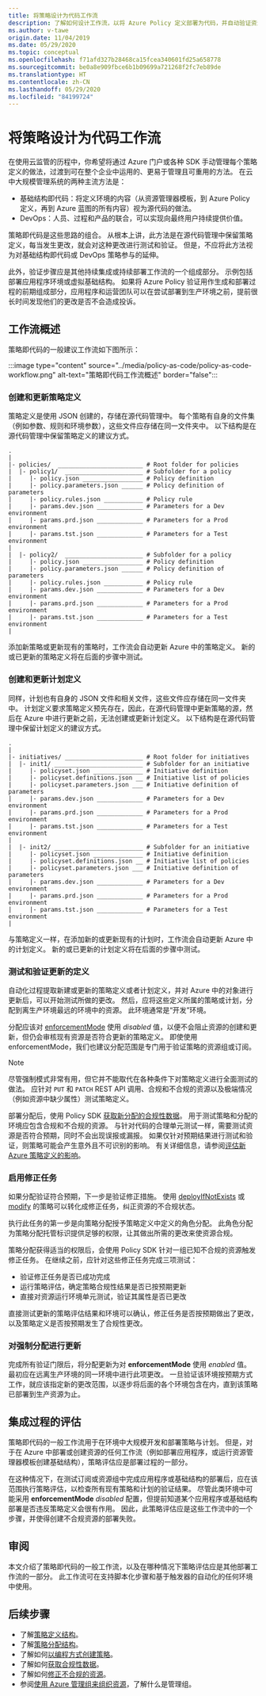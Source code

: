 ```yaml
---
title: 将策略设计为代码工作流
description: 了解如何设计工作流，以将 Azure Policy 定义部署为代码，并自动验证资源。
ms.author: v-tawe
origin.date: 11/04/2019
ms.date: 05/29/2020
ms.topic: conceptual
ms.openlocfilehash: f71afd327b28468ca15fcea340601fd25a658778
ms.sourcegitcommit: be0a8e909fbce6b1b09699a721268f2fc7eb89de
ms.translationtype: HT
ms.contentlocale: zh-CN
ms.lasthandoff: 05/29/2020
ms.locfileid: "84199724"
---
```

# <a name="design-policy-as-code-workflows"></a>将策略设计为代码工作流

在使用云监管的历程中，你希望将通过 Azure 门户或各种 SDK 手动管理每个策略定义的做法，过渡到可在整个企业中运用的、更易于管理且可重用的方法。 在云中大规模管理系统的两种主流方法是：

- 基础结构即代码：将定义环境的内容（从资源管理器模板，到 Azure Policy 定义，再到 Azure 蓝图的所有内容）视为源代码的做法。
- DevOps：人员、过程和产品的联合，可以实现向最终用户持续提供价值。

策略即代码是这些思路的组合。 从根本上讲，此方法是在源代码管理中保留策略定义，每当发生更改，就会对这种更改进行测试和验证。 但是，不应将此方法视为对基础结构即代码或 DevOps 策略参与的延伸。

此外，验证步骤应是其他持续集成或持续部署工作流的一个组成部分。 示例包括部署应用程序环境或虚拟基础结构。 如果将 Azure Policy 验证用作生成和部署过程的前期组成部分，应用程序和运营团队可以在尝试部署到生产环境之前，提前很长时间发现他们的更改是否不会造成投诉。

## <a name="workflow-overview"></a>工作流概述

策略即代码的一般建议工作流如下图所示：

:::image type="content" source="../media/policy-as-code/policy-as-code-workflow.png" alt-text="策略即代码工作流概述" border="false":::

### <a name="create-and-update-policy-definitions"></a>创建和更新策略定义

策略定义是使用 JSON 创建的，存储在源代码管理中。 每个策略有自身的文件集（例如参数、规则和环境参数），这些文件应存储在同一文件夹中。 以下结构是在源代码管理中保留策略定义的建议方式。

```text
.
|
|- policies/  ________________________ # Root folder for policies
|  |- policy1/  ______________________ # Subfolder for a policy
|     |- policy.json _________________ # Policy definition
|     |- policy.parameters.json ______ # Policy definition of parameters
|     |- policy.rules.json ___________ # Policy rule
|     |- params.dev.json _____________ # Parameters for a Dev environment
|     |- params.prd.json _____________ # Parameters for a Prod environment
|     |- params.tst.json _____________ # Parameters for a Test environment
|
|  |- policy2/  ______________________ # Subfolder for a policy
|     |- policy.json _________________ # Policy definition
|     |- policy.parameters.json ______ # Policy definition of parameters
|     |- policy.rules.json ___________ # Policy rule
|     |- params.dev.json _____________ # Parameters for a Dev environment
|     |- params.prd.json _____________ # Parameters for a Prod environment
|     |- params.tst.json _____________ # Parameters for a Test environment
|
```

添加新策略或更新现有的策略时，工作流会自动更新 Azure 中的策略定义。 新的或已更新的策略定义将在后面的步骤中测试。

### <a name="create-and-update-initiative-definitions"></a>创建和更新计划定义

同样，计划也有自身的 JSON 文件和相关文件，这些文件应存储在同一文件夹中。 计划定义要求策略定义预先存在，因此，在源代码管理中更新策略的源，然后在 Azure 中进行更新之前，无法创建或更新计划定义。 以下结构是在源代码管理中保留计划定义的建议方式。

```text
.
|
|- initiatives/ ______________________ # Root folder for initiatives
|  |- init1/ _________________________ # Subfolder for an initiative
|     |- policyset.json ______________ # Initiative definition
|     |- policyset.definitions.json __ # Initiative list of policies
|     |- policyset.parameters.json ___ # Initiative definition of parameters
|     |- params.dev.json _____________ # Parameters for a Dev environment
|     |- params.prd.json _____________ # Parameters for a Prod environment
|     |- params.tst.json _____________ # Parameters for a Test environment
|
|  |- init2/ _________________________ # Subfolder for an initiative
|     |- policyset.json ______________ # Initiative definition
|     |- policyset.definitions.json __ # Initiative list of policies
|     |- policyset.parameters.json ___ # Initiative definition of parameters
|     |- params.dev.json _____________ # Parameters for a Dev environment
|     |- params.prd.json _____________ # Parameters for a Prod environment
|     |- params.tst.json _____________ # Parameters for a Test environment
|
```

与策略定义一样，在添加新的或更新现有的计划时，工作流会自动更新 Azure 中的计划定义。 新的或已更新的计划定义将在后面的步骤中测试。

### <a name="test-and-validate-the-updated-definition"></a>测试和验证更新的定义

自动化过程提取新建或更新的策略定义或者计划定义，并对 Azure 中的对象进行更新后，可以开始测试所做的更改。 然后，应将这些定义所属的策略或计划，分配到离生产环境最远的环境中的资源。 此环境通常是“开发”环境。

分配应该对 [enforcementMode](./assignment-structure.md#enforcement-mode) 使用 _disabled_ 值，以便不会阻止资源的创建和更新，但仍会审核现有资源是否符合更新的策略定义。 即使使用 enforcementMode，我们也建议分配范围是专门用于验证策略的资源组或订阅。

> [!NOTE]
> 尽管强制模式非常有用，但它并不能取代在各种条件下对策略定义进行全面测试的做法。 应针对 `PUT` 和 `PATCH` REST API 调用、合规和不合规的资源以及极端情况（例如资源中缺少属性）测试策略定义。

部署分配后，使用 Policy SDK [获取新分配的合规性数据](../how-to/get-compliance-data.md)。 用于测试策略和分配的环境应包含合规和不合规的资源。 与针对代码的合理单元测试一样，需要测试资源是否符合预期，同时不会出现误报或漏报。 如果仅针对预期结果进行测试和验证，则策略可能会产生意外且不可识别的影响。 有关详细信息，请参阅[评估新 Azure 策略定义的影响](./evaluate-impact.md)。

### <a name="enable-remediation-tasks"></a>启用修正任务

如果分配验证符合预期，下一步是验证修正措施。
使用 [deployIfNotExists](./effects.md#deployifnotexists) 或 [modify](./effects.md#modify) 的策略可以转化成修正任务，纠正资源的不合规状态。

执行此任务的第一步是向策略分配授予策略定义中定义的角色分配。 此角色分配为策略分配托管标识提供足够的权限，让其做出所需的更改来使资源合规。

策略分配获得适当的权限后，会使用 Policy SDK 针对一组已知不合规的资源触发修正任务。 在继续之前，应针对这些修正任务完成三项测试：

- 验证修正任务是否已成功完成
- 运行策略评估，确定策略合规性结果是否已按预期更新
- 直接对资源运行环境单元测试，验证其属性是否已更改

直接测试更新的策略评估结果和环境可以确认，修正任务是否按预期做出了更改，以及策略定义是否按预期发生了合规性更改。

### <a name="update-to-enforced-assignments"></a>对强制分配进行更新

完成所有验证门限后，将分配更新为对 **enforcementMode** 使用 _enabled_ 值。 最初应在远离生产环境的同一环境中进行此项更改。 一旦验证该环境按预期方式工作，就应该指定新的更改范围，以逐步将后面的各个环境包含在内，直到该策略已部署到生产资源为止。

## <a name="process-integrated-evaluations"></a>集成过程的评估

策略即代码的一般工作流用于在环境中大规模开发和部署策略与计划。 但是，对于在 Azure 中部署或创建资源的任何工作流（例如部署应用程序，或运行资源管理器模板创建基础结构），策略评估应是部署过程的一部分。

在这种情况下，在测试订阅或资源组中完成应用程序或基础结构的部署后，应在该范围执行策略评估，以检查所有现有策略和计划的验证结果。 尽管此类环境中可能采用 **enforcementMode** _disabled_ 配置，但提前知道某个应用程序或基础结构部署是否违反策略定义会很有作用。 因此，此策略评估应是这些工作流中的一个步骤，并使得创建不合规资源的部署失败。

## <a name="review"></a>审阅

本文介绍了策略即代码的一般工作流，以及在哪种情况下策略评估应是其他部署工作流的一部分。 此工作流可在支持脚本化步骤和基于触发器的自动化的任何环境中使用。

## <a name="next-steps"></a>后续步骤

- 了解[策略定义结构](./definition-structure.md)。
- 了解[策略分配结构](./assignment-structure.md)。
- 了解如何[以编程方式创建策略](../how-to/programmatically-create.md)。
- 了解如何[获取合规性数据](../how-to/get-compliance-data.md)。
- 了解如何[修正不合规的资源](../how-to/remediate-resources.md)。
- 参阅[使用 Azure 管理组来组织资源](../../management-groups/overview.md)，了解什么是管理组。